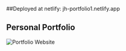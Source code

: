 ##Deployed at netlify: jh-portfolio1.netlify.app

## Personal Portfolio

![Portfolio Website](https://i.ibb.co/WgPMpts/image.png)
